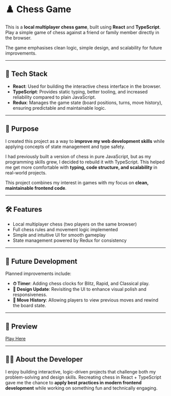 # **♟️ Chess Game**

This is a **local multiplayer chess game**, built using **React** and **TypeScript**. Play a simple game of chess against a friend or family member directly in the browser.

The game emphasises clean logic, simple design, and scalability for future improvements.

---

## **🚀 Tech Stack**

- **React**: Used for building the interactive chess interface in the browser.
- **TypeScript**: Provides static typing, better tooling, and increased reliability compared to plain JavaScript.
- **Redux**: Manages the game state (board positions, turns, move history), ensuring predictable and maintainable logic.

---

## **🎯 Purpose**

I created this project as a way to **improve my web development skills** while applying concepts of state management and type safety.

I had previously built a version of chess in pure JavaScript, but as my programming skills grew, I decided to rebuild it with TypeScript. This helped me get more comfortable with **typing, code structure, and scalability** in real-world projects.

This project combines my interest in games with my focus on **clean, maintainable frontend code**.

---

## **🛠️ Features**

- Local multiplayer chess (two players on the same browser)
- Full chess rules and movement logic implemented
- Simple and intuitive UI for smooth gameplay
- State management powered by Redux for consistency

---

## **🌱 Future Development**

Planned improvements include:

- **⏱ Timer**: Adding chess clocks for Blitz, Rapid, and Classical play.
- **🎨 Design Update**: Revisiting the UI to enhance visual polish and responsiveness.
- **📜 Move History**: Allowing players to view previous moves and rewind the board state.

---

## **📸 Preview**

[Play Here](https://imgflip.com/gif/a3b7cn)

---

## **🧑‍💻 About the Developer**

I enjoy building interactive, logic-driven projects that challenge both my problem-solving and design skills. Recreating chess in React + TypeScript gave me the chance to **apply best practices in modern frontend development** while working on something fun and technically engaging.
